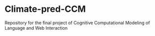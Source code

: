 # Climate-pred-CCM
Repository for the final project of Cognitive Computational Modeling of Language and Web Interaction
